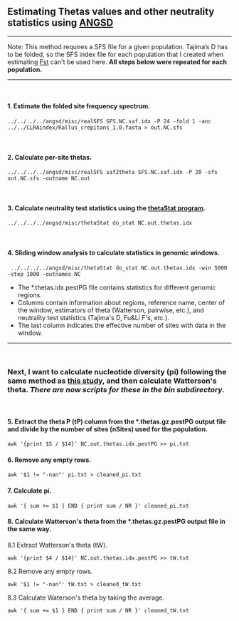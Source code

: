 ## Estimating Thetas values and other neutrality statistics using [ANGSD](http://popgen.dk/angsd/index.php/Thetas,Tajima,Neutrality_tests)
---
Note: This method requires a SFS file for a given population. Tajima’s D has to be folded, so the SFS index file for each population that I created when estimating [Fst](https://github.com/gausec/KingRailPopGen/blob/main/analyses/ANGSD/FST.md) can't be used here. **All steps below were repeated for each population.**
&nbsp;

--- 
&nbsp;

#### 1. Estimate the folded site frequency spectrum.
```
../../../../angsd/misc/realSFS SFS.NC.saf.idx -P 24 -fold 1 -anc ../../CLRAindex/Rallus_crepitans_1.0.fasta > out.NC.sfs
```
&nbsp;

#### 2. Calculate per-site thetas.
```
../../../../angsd/misc/realSFS saf2theta SFS.NC.saf.idx -P 20 -sfs out.NC.sfs -outname NC.out
```

&nbsp;
#### 3. Calculate neutrality test statistics using the [thetaStat program](http://www.popgen.dk/angsd/index.php/ThetaStat).
```
../../../../angsd/misc/thetaStat do_stat NC.out.thetas.idx
```
&nbsp;
#### 4. Sliding window analysis to calculate statistics in genomic windows.
```
 ../../../../angsd/misc/thetaStat do_stat NC.out.thetas.idx -win 5000 -step 1000 -outnames NC
```
- The *.thetas.idx.pestPG file contains statistics for different genomic regions.
- Columns contain information about regions, reference name, center of the window, estimators of theta (Watterson, pairwise, etc.), and neutrality test statistics (Tajima's D, Fu&Li F's, etc.).
- The last column indicates the effective number of sites with data in the window.
---
&nbsp;
### Next, I want to calculate nucleotide diversity (pi) following the same method as [this study](https://bmcecolevol.biomedcentral.com/articles/10.1186/s12862-018-1209-y), and then calculate Watterson's theta. *There are now scripts for these in the bin subdirectory.*

&nbsp;

#### 5. Extract the theta P (tP) column from the *.thetas.gz.pestPG output file and divide by the number of sites (nSites) used for the population. 
```
awk '{print $5 / $14}' NC.out.thetas.idx.pestPG >> pi.txt
```

#### 6. Remove any empty rows.
```
awk '$1 != "-nan"' pi.txt > cleaned_pi.txt
```

#### 7. Calculate pi.
```
awk '{ sum += $1 } END { print sum / NR }' cleaned_pi.txt
```
#### 8. Calculate Watterson's theta from the *.thetas.gz.pestPG output file in the same way.
8.1 Extract Watterson's theta (tW).
```
awk '{print $4 / $14}' NC.out.thetas.idx.pestPG >> tW.txt
```
8.2 Remove any empty rows.
```
awk '$1 != "-nan"' tW.txt > cleaned_tW.txt
```
8.3 Calculate Waterson's theta by taking the average.
```
awk '{ sum += $1 } END { print sum / NR }' cleaned_tW.txt
```
